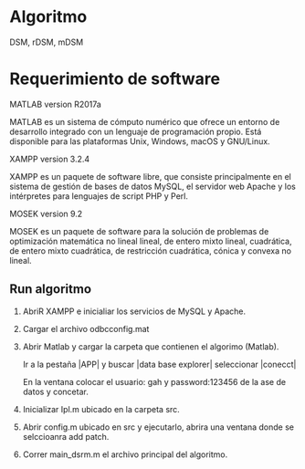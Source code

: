 # Algoritmo
DSM, rDSM, mDSM

# Requerimiento de software

MATLAB version R2017a

MATLAB es un sistema de cómputo numérico que ofrece un entorno de desarrollo integrado con un lenguaje de programación propio. Está disponible para las plataformas Unix, Windows, macOS y GNU/Linux. 

XAMPP version 3.2.4

XAMPP es un paquete de software libre, que consiste principalmente en el sistema de gestión de bases de datos MySQL, el servidor web Apache y los intérpretes para lenguajes de script PHP y Perl.

MOSEK version 9.2

MOSEK es un paquete de software para la solución de problemas de optimización matemática no lineal lineal, de entero mixto lineal, cuadrática, de entero mixto cuadrática, de restricción cuadrática, cónica y convexa no lineal.

## Run algoritmo

1. AbriR XAMPP e inicialiar los servicios de MySQL y Apache.
2. Cargar el archivo odbcconfig.mat
3. Abrir Matlab y cargar la carpeta que contienen el algorimo (Matlab).
    
    Ir a la pestaña |APP| y buscar |data base explorer| seleccionar |conecct|
    
    En la ventana colocar el usuario: gah y password:123456 de la ase de datos y concetar.

4. Inicializar Ipl.m ubicado en la carpeta src. 
5. Abrir config.m ubicado en src y ejecutarlo, abrira una ventana donde se selccioanra add patch. 
6. Correr main_dsrm.m el archivo principal del algoritmo. 




                                 
